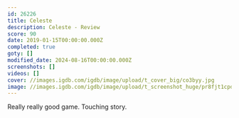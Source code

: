 ```yaml
---
id: 26226
title: Celeste
description: Celeste - Review
score: 90
date: 2019-01-15T00:00:00.000Z
completed: true
goty: []
modified_date: 2024-08-16T00:00:00.000Z
screenshots: []
videos: []
cover: //images.igdb.com/igdb/image/upload/t_cover_big/co3byy.jpg
image: //images.igdb.com/igdb/image/upload/t_screenshot_huge/pr8fjt1cpd5wcwbkgd2r.jpg
---
```

Really really good game. Touching story.